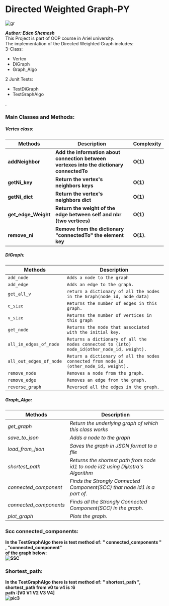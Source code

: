 # Directed Weighted Graph-PY<br>
![gr](https://user-images.githubusercontent.com/73124928/104851371-47d45500-58fd-11eb-8787-29f8c39fd230.png)

<strong><em> Author: Eden  Shemesh</em></strong><br>
This Project is part of OOP course in Ariel university.<br>
The implementation of the Directed Weighted Graph includes:<br>
3-Class: 
<ul>
<li>Vertex</li>
<li>DiGraph </li>
<li>Graph_Algo</li>
</ul>

2 Junit Tests:
<ul>
<li>TestDiGraph</li>
<li>TestGraphAlgo</li>
</ul>.<br>

### Main Classes and Methods:<br>
##### <strong>Vertex class<strong>:

Methods | Description | Complexity
--- | --- | ---
**addNeighbor** | **Add the information about connection between vertexes into the dictionary connectedTo** | **O(1)**
**getNi_key** | **Return the vertex's neighbors keys** | **O(1)**
**getNi_dict** | **Return the vertex's neighbors dict** | **O(1)**
**get_edge_Weight** | **Return the weight of the edge between self and nbr (two vertices)** | **O(1)**
**remove_ni** | **Remove from the dictionary "connectedTo" the element key** | **O(1)**.<br>


##### <strong>DiGraph<strong>:<br>
Methods | Description 
--- | --- | 
`add_node` | `Adds a node to the graph` 
`add_edge` | `Adds an edge to the graph.` 
`get_all_v` | `return a dictionary of all the nodes in the Graph(node_id, node_data)` 
`e_size` | `Returns the number of edges in this graph.` 
`v_size` | `Returns the number of vertices in this graph` 
`get_node` | `Returns the node that associated with the initial key.` 
`all_in_edges_of_node` | `Returns a dictionary of all the nodes connected to (into) node_id(other_node_id, weight).` 
`all_out_edges_of_node` | `Return a dictionary of all the nodes connected from node_id (other_node_id, weight).` 
`remove_node` | `Removes a node from the graph.` 
`remove_edge` | `Removes an edge from the graph.` 
`reverse_graph` | `Reversed all the edges in the graph.` 

##### <strong>Graph_Algo<strong>:<br>
Methods | Description 
--- | --- | 
*get_graph* | *Return the underlying graph of which this class works* 
*save_to_json* | *Adds a node to the graph*
*load_from_json* | *Saves the graph in JSON format to a file* 
*shortest_path* | *Returns the shortest path from node id1 to node id2 using Dijkstra's Algorithm* 
*connected_component* | *Finds the Strongly Connected Component(SCC) that node id1 is a part of.* 
*connected_components* | *Finds all the Strongly Connected Component(SCC) in the graph.* 
*plot_graph* | *Plots the graph.* 

### Scc connected_components:<br>
In the TestGraphAlgo there is test method of: " connected_components " , "connected_component"<br>
of the graph below:<br>
![SSC](https://user-images.githubusercontent.com/73124928/104851506-0d1eec80-58fe-11eb-9c25-ccb50ab8d142.png)<br>
### Shortest_path:<br>
In the TestGraphAlgo there is test method of: "  shortest_path ",<br>
shortest_path from v0 to v4 is :6 <br>
path :[V0 V1 V2 V3 V4] <br>
![pic3](https://user-images.githubusercontent.com/73124928/104851745-8703a580-58ff-11eb-8811-406e5c1d5176.png)



 







